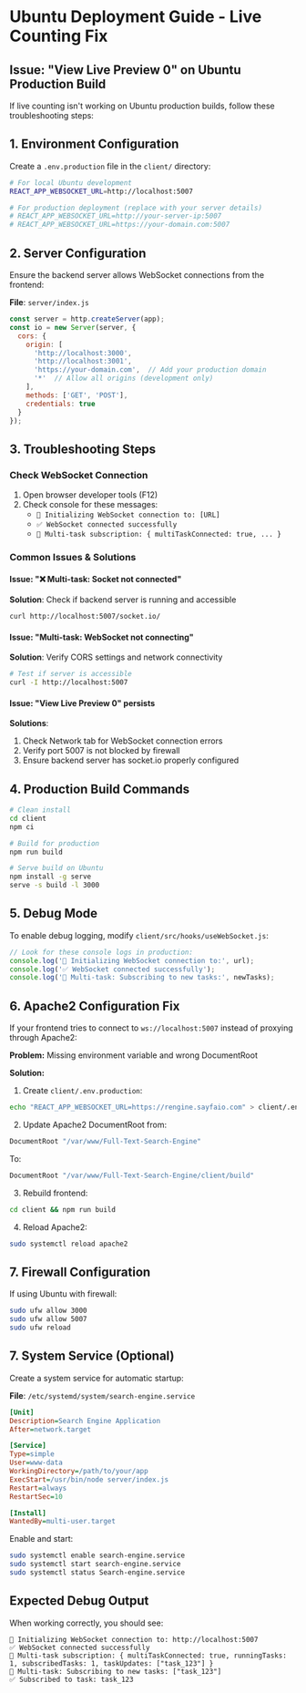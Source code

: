 # Ubuntu Deployment Guide - Live Counting Fix

## Issue: "View Live Preview 0" on Ubuntu Production Build

If live counting isn't working on Ubuntu production builds, follow these troubleshooting steps:

## 1. Environment Configuration

Create a `.env.production` file in the `client/` directory:

```bash
# For local Ubuntu development
REACT_APP_WEBSOCKET_URL=http://localhost:5007

# For production deployment (replace with your server details)
# REACT_APP_WEBSOCKET_URL=http://your-server-ip:5007
# REACT_APP_WEBSOCKET_URL=https://your-domain.com:5007
```

## 2. Server Configuration

Ensure the backend server allows WebSocket connections from the frontend:

**File**: `server/index.js`
```javascript
const server = http.createServer(app);
const io = new Server(server, {
  cors: {
    origin: [
      'http://localhost:3000',
      'http://localhost:3001',
      'https://your-domain.com',  // Add your production domain
      '*'  // Allow all origins (development only)
    ],
    methods: ['GET', 'POST'],
    credentials: true
  }
});
```

## 3. Troubleshooting Steps

### Check WebSocket Connection
1. Open browser developer tools (F12)
2. Check console for these messages:
   - `🔌 Initializing WebSocket connection to: [URL]`
   - `✅ WebSocket connected successfully`
   - `📡 Multi-task subscription: { multiTaskConnected: true, ... }`

### Common Issues & Solutions

#### Issue: "❌ Multi-task: Socket not connected"
**Solution**: Check if backend server is running and accessible
```bash
curl http://localhost:5007/socket.io/
```

#### Issue: "Multi-task: WebSocket not connecting"
**Solution**: Verify CORS settings and network connectivity
```bash
# Test if server is accessible
curl -I http://localhost:5007
```

#### Issue: "View Live Preview 0" persists
**Solutions**:
1. Check Network tab for WebSocket connection errors
2. Verify port 5007 is not blocked by firewall
3. Ensure backend server has socket.io properly configured

## 4. Production Build Commands

```bash
# Clean install
cd client
npm ci

# Build for production
npm run build

# Serve build on Ubuntu
npm install -g serve
serve -s build -l 3000
```

## 5. Debug Mode

To enable debug logging, modify `client/src/hooks/useWebSocket.js`:

```javascript
// Look for these console logs in production:
console.log('🔌 Initializing WebSocket connection to:', url);
console.log('✅ WebSocket connected successfully');
console.log('🔄 Multi-task: Subscribing to new tasks:', newTasks);
```

## 6. Apache2 Configuration Fix

If your frontend tries to connect to `ws://localhost:5007` instead of proxying through Apache2:

**Problem:** Missing environment variable and wrong DocumentRoot

**Solution:**
1. Create `client/.env.production`:
```bash
echo "REACT_APP_WEBSOCKET_URL=https://rengine.sayfaio.com" > client/.env.production
```

2. Update Apache2 DocumentRoot from:
```apache
DocumentRoot "/var/www/Full-Text-Search-Engine"
```
To:
```apache
DocumentRoot "/var/www/Full-Text-Search-Engine/client/build"
```

3. Rebuild frontend:
```bash
cd client && npm run build
```

4. Reload Apache2:
```bash
sudo systemctl reload apache2
```

## 7. Firewall Configuration

If using Ubuntu with firewall:
```bash
sudo ufw allow 3000
sudo ufw allow 5007
sudo ufw reload
```

## 7. System Service (Optional)

Create a system service for automatic startup:

**File**: `/etc/systemd/system/search-engine.service`
```ini
[Unit]
Description=Search Engine Application
After=network.target

[Service]
Type=simple
User=www-data
WorkingDirectory=/path/to/your/app
ExecStart=/usr/bin/node server/index.js
Restart=always
RestartSec=10

[Install]
WantedBy=multi-user.target
```

Enable and start:
```bash
sudo systemctl enable search-engine.service
sudo systemctl start search-engine.service
sudo systemctl status Search-engine.service
```

## Expected Debug Output

When working correctly, you should see:
```
🔌 Initializing WebSocket connection to: http://localhost:5007
✅ WebSocket connected successfully
📡 Multi-task subscription: { multiTaskConnected: true, runningTasks: 1, subscribedTasks: 1, taskUpdates: ["task_123"] }
🔄 Multi-task: Subscribing to new tasks: ["task_123"]
✅ Subscribed to task: task_123
```
